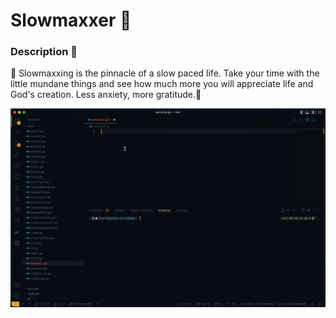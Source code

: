 # Slowmaxxer 👻

### Description 📜

🐢 Slowmaxxing is the pinnacle of a slow paced life.
Take your time with the little mundane things and see how much more you will appreciate life and God's creation. Less anxiety, more gratitude.🚶

![Welcome to my github repo :)](https://github.com/kislow/kislow/blob/main/codeHello.gif)

<!--
**kislow/kislow** is a ✨ _special_ ✨ repository because its `README.md` (this file) appears on your GitHub profile.

Here are some ideas to get you started:

- 🔭 I’m currently working on ...
- 🌱 I’m currently learning ...
- 👯 I’m looking to collaborate on ...
- 🤔 I’m looking for help with ...
- 💬 Ask me about ...
- 📫 How to reach me: ...
- 😄 Pronouns: ...
- ⚡ Fun fact: ...
-->
